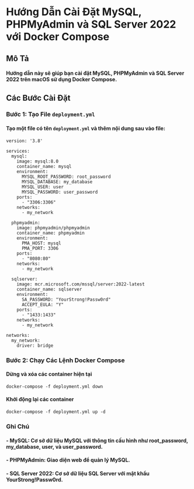 # Hướng Dẫn Cài Đặt MySQL, PHPMyAdmin và SQL Server 2022 với Docker Compose

## Mô Tả
#### Hướng dẫn này sẽ giúp bạn cài đặt MySQL, PHPMyAdmin và SQL Server 2022 trên macOS sử dụng Docker Compose.

## Các Bước Cài Đặt

### Bước 1: Tạo File `deployment.yml`

#### Tạo một file có tên `deployment.yml` và thêm nội dung sau vào file:

```
version: '3.8'

services:
  mysql:
    image: mysql:8.0
    container_name: mysql
    environment:
      MYSQL_ROOT_PASSWORD: root_password
      MYSQL_DATABASE: my_database
      MYSQL_USER: user
      MYSQL_PASSWORD: user_password
    ports:
      - "3306:3306"
    networks:
      - my_network

  phpmyadmin:
    image: phpmyadmin/phpmyadmin
    container_name: phpmyadmin
    environment:
      PMA_HOST: mysql
      PMA_PORT: 3306
    ports:
      - "8080:80"
    networks:
      - my_network

  sqlserver:
    image: mcr.microsoft.com/mssql/server:2022-latest
    container_name: sqlserver
    environment:
      SA_PASSWORD: "YourStrong!Passw0rd"
      ACCEPT_EULA: "Y"
    ports:
      - "1433:1433"
    networks:
      - my_network

networks:
  my_network:
    driver: bridge

```

### Bước 2: Chạy Các Lệnh Docker Compose

#### Dừng và xóa các container hiện tại
```
docker-compose -f deployment.yml down
```
#### Khởi động lại các container
```
docker-compose -f deployment.yml up -d
```

### Ghi Chú
#### - MySQL: Cơ sở dữ liệu MySQL với thông tin cấu hình như root_password, my_database, user, và user_password.
#### - PHPMyAdmin: Giao diện web để quản lý MySQL.
#### - SQL Server 2022: Cơ sở dữ liệu SQL Server với mật khẩu YourStrong!Passw0rd.

